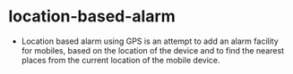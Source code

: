 # location-based-alarm
- Location based alarm using GPS is an attempt to add an alarm facility for mobiles, based on the location of the device and to find the nearest places from the current location of the mobile device. 
